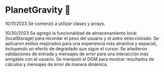 # PlanetGravity 🚀
10/11/2023 Se comenzó a utilizar clases y arrays.

10/30/2023 Se agregó la funcionalidad de almacenamiento local (localStorage) para recordar el peso del usuario y el astro seleccionado. Se aplicaron estilos mejorados para una experiencia más atractiva y espacial, incluyendo un efecto de degradado que sigue el cursor. Se añadieron validaciones de entrada y mensajes de error para una interacción más amigable con el usuario. Se manipuló el DOM para mostrar resultados de cálculos y mensajes de error de manera dinámica.
